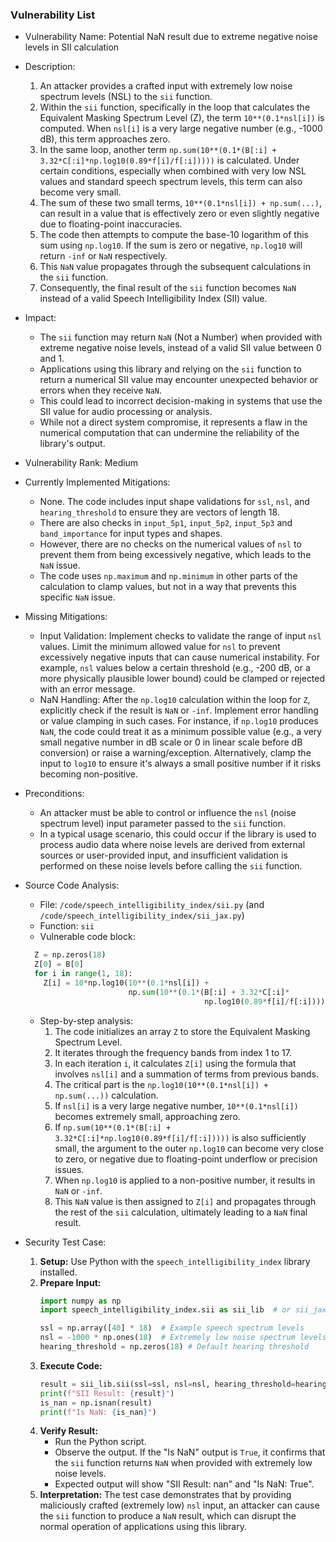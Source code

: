 ### Vulnerability List

- Vulnerability Name: Potential NaN result due to extreme negative noise levels in SII calculation

- Description:
    1. An attacker provides a crafted input with extremely low noise spectrum levels (NSL) to the `sii` function.
    2. Within the `sii` function, specifically in the loop that calculates the Equivalent Masking Spectrum Level (Z), the term `10**(0.1*nsl[i])` is computed. When `nsl[i]` is a very large negative number (e.g., -1000 dB), this term approaches zero.
    3. In the same loop, another term `np.sum(10**(0.1*(B[:i] + 3.32*C[:i]*np.log10(0.89*f[i]/f[:i]))))` is calculated. Under certain conditions, especially when combined with very low NSL values and standard speech spectrum levels, this term can also become very small.
    4. The sum of these two small terms, `10**(0.1*nsl[i]) + np.sum(...)`, can result in a value that is effectively zero or even slightly negative due to floating-point inaccuracies.
    5. The code then attempts to compute the base-10 logarithm of this sum using `np.log10`. If the sum is zero or negative, `np.log10` will return `-inf` or `NaN` respectively.
    6. This `NaN` value propagates through the subsequent calculations in the `sii` function.
    7. Consequently, the final result of the `sii` function becomes `NaN` instead of a valid Speech Intelligibility Index (SII) value.

- Impact:
    - The `sii` function may return `NaN` (Not a Number) when provided with extreme negative noise levels, instead of a valid SII value between 0 and 1.
    - Applications using this library and relying on the `sii` function to return a numerical SII value may encounter unexpected behavior or errors when they receive `NaN`.
    - This could lead to incorrect decision-making in systems that use the SII value for audio processing or analysis.
    - While not a direct system compromise, it represents a flaw in the numerical computation that can undermine the reliability of the library's output.

- Vulnerability Rank: Medium

- Currently Implemented Mitigations:
    - None. The code includes input shape validations for `ssl`, `nsl`, and `hearing_threshold` to ensure they are vectors of length 18.
    - There are also checks in `input_5p1`, `input_5p2`, `input_5p3` and `band_importance` for input types and shapes.
    - However, there are no checks on the numerical values of `nsl` to prevent them from being excessively negative, which leads to the `NaN` issue.
    - The code uses `np.maximum` and `np.minimum` in other parts of the calculation to clamp values, but not in a way that prevents this specific `NaN` issue.

- Missing Mitigations:
    - Input Validation: Implement checks to validate the range of input `nsl` values. Limit the minimum allowed value for `nsl` to prevent excessively negative inputs that can cause numerical instability. For example, `nsl` values below a certain threshold (e.g., -200 dB, or a more physically plausible lower bound) could be clamped or rejected with an error message.
    - NaN Handling: After the `np.log10` calculation within the loop for `Z`, explicitly check if the result is `NaN` or `-inf`. Implement error handling or value clamping in such cases. For instance, if `np.log10` produces `NaN`, the code could treat it as a minimum possible value (e.g., a very small negative number in dB scale or 0 in linear scale before dB conversion) or raise a warning/exception. Alternatively, clamp the input to `log10` to ensure it's always a small positive number if it risks becoming non-positive.

- Preconditions:
    - An attacker must be able to control or influence the `nsl` (noise spectrum level) input parameter passed to the `sii` function.
    - In a typical usage scenario, this could occur if the library is used to process audio data where noise levels are derived from external sources or user-provided input, and insufficient validation is performed on these noise levels before calling the `sii` function.

- Source Code Analysis:
    - File: `/code/speech_intelligibility_index/sii.py` (and `/code/speech_intelligibility_index/sii_jax.py`)
    - Function: `sii`
    - Vulnerable code block:
    ```python
      Z = np.zeros(18)
      Z[0] = B[0]
      for i in range(1, 18):
        Z[i] = 10*np.log10(10**(0.1*nsl[i]) +
                           np.sum(10**(0.1*(B[:i] + 3.32*C[:i]*
                                            np.log10(0.89*f[i]/f[:i])))))
    ```
    - Step-by-step analysis:
        1. The code initializes an array `Z` to store the Equivalent Masking Spectrum Level.
        2. It iterates through the frequency bands from index 1 to 17.
        3. In each iteration `i`, it calculates `Z[i]` using the formula that involves `nsl[i]` and a summation of terms from previous bands.
        4. The critical part is the `np.log10(10**(0.1*nsl[i]) + np.sum(...))` calculation.
        5. If `nsl[i]` is a very large negative number, `10**(0.1*nsl[i])` becomes extremely small, approaching zero.
        6. If `np.sum(10**(0.1*(B[:i] + 3.32*C[:i]*np.log10(0.89*f[i]/f[:i]))))` is also sufficiently small, the argument to the outer `np.log10` can become very close to zero, or negative due to floating-point underflow or precision issues.
        7. When `np.log10` is applied to a non-positive number, it results in `NaN` or `-inf`.
        8. This `NaN` value is then assigned to `Z[i]` and propagates through the rest of the `sii` calculation, ultimately leading to a `NaN` final result.

- Security Test Case:
    1. **Setup:** Use Python with the `speech_intelligibility_index` library installed.
    2. **Prepare Input:**
        ```python
        import numpy as np
        import speech_intelligibility_index.sii as sii_lib  # or sii_jax as sii_lib

        ssl = np.array([40] * 18)  # Example speech spectrum levels
        nsl = -1000 * np.ones(18)  # Extremely low noise spectrum levels
        hearing_threshold = np.zeros(18) # Default hearing threshold
        ```
    3. **Execute Code:**
        ```python
        result = sii_lib.sii(ssl=ssl, nsl=nsl, hearing_threshold=hearing_threshold)
        print(f"SII Result: {result}")
        is_nan = np.isnan(result)
        print(f"Is NaN: {is_nan}")
        ```
    4. **Verify Result:**
        - Run the Python script.
        - Observe the output. If the "Is NaN" output is `True`, it confirms that the `sii` function returns `NaN` when provided with extremely low noise levels.
        - Expected output will show "SII Result: nan" and "Is NaN: True".
    5. **Interpretation:** The test case demonstrates that by providing maliciously crafted (extremely low) `nsl` input, an attacker can cause the `sii` function to produce a `NaN` result, which can disrupt the normal operation of applications using this library.